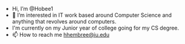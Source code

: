 -  Hi, I’m @Hobee1
- 👀 I’m interested in IT work based around Computer Science and anything that revolves around computers.
- I'm currently on my Junior year of college going for my CS degree.
- 📫 How to reach me hhembree@iu.edu

<!---
Hobee1/Hobee1 is a ✨ special ✨ repository because its `README.md` (this file) appears on your GitHub profile.
You can click the Preview link to take a look at your changes.
--->
